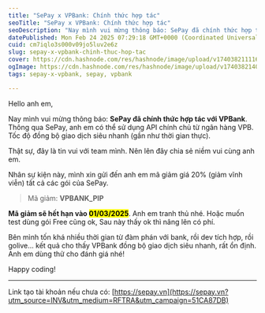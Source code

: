 ```yaml
---
title: "SePay x VPBank: Chính thức hợp tác"
seoTitle: "SePay x VPBank: Chính thức hợp tác"
seoDescription: "Nay mình vui mừng thông báo: SePay đã chính thức hợp tác với VPBank. Thông qua SePay, anh em có thể sử dụng API chính chủ từ ngân hàng VPB. Tốc độ đồng bộ g"
datePublished: Mon Feb 24 2025 07:29:18 GMT+0000 (Coordinated Universal Time)
cuid: cm7iqlo3s000v09jo5luv2e6z
slug: sepay-x-vpbank-chinh-thuc-hop-tac
cover: https://cdn.hashnode.com/res/hashnode/image/upload/v1740382111166/04c03d9e-aeb7-465d-8f81-26c6ca746416.jpeg
ogImage: https://cdn.hashnode.com/res/hashnode/image/upload/v1740382140936/e718c0ee-9de6-4604-a4ad-be886f2de706.jpeg
tags: sepay-x-vpbank, sepay, vpbank

---
```


Hello anh em,

Nay mình vui mừng thông báo: **SePay đã chính thức hợp tác với VPBank**. Thông qua SePay, anh em có thể sử dụng API chính chủ từ ngân hàng VPB. Tốc độ đồng bộ giao dịch siêu nhanh (gần như thời gian thực).

Thật sự, đây là tin vui với team mình. Nên lên đây chia sẻ niềm vui cùng anh em.

Nhân sự kiện này, mình xin gửi đến anh em mã giảm giá 20% (giảm vĩnh viễn) tất cả các gói của SePay.

> Mã giảm: **VPBANK\_PIP**

**Mã giảm sẽ hết hạn vào <mark>01/03/2025</mark>**. Anh em tranh thủ nhé. Hoặc muốn test dùng gói Free cũng ok, Sau này thấy ok thì nâng lên có phí.

Bên mình tốn khá nhiều thời gian từ đàm phán với bank, rồi dev tích hợp, rồi golive... kết quả cho thấy VPBank đồng bộ giao dịch siêu nhanh, rất ổn định. Anh em dùng thử cho đánh giá nhé!

Happy coding!

---

Link tạo tài khoản nếu chưa có: [https://sepay.vn](https://sepay.vn?utm_source=INV&utm_medium=RFTRA&utm_campaign=51CA87DB)